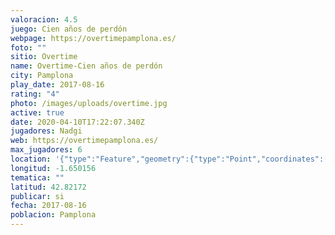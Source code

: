 ```yaml
---
valoracion: 4.5
juego: Cien años de perdón
webpage: https://overtimepamplona.es/
foto: ""
sitio: Overtime
name: Overtime-Cien años de perdón
city: Pamplona
play_date: 2017-08-16
rating: "4"
photo: /images/uploads/overtime.jpg
active: true
date: 2020-04-10T17:22:07.340Z
jugadores: Nadgi
web: https://overtimepamplona.es/
max_jugadores: 6
location: '{"type":"Feature","geometry":{"type":"Point","coordinates":[-1.650156,42.82172]}}'
longitud: -1.650156
tematica: ""
latitud: 42.82172
publicar: si
fecha: 2017-08-16
poblacion: Pamplona
---
```

